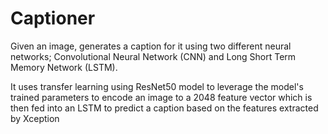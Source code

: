 # Captioner
Given an image, generates a caption for it using two different neural networks; Convolutional Neural Network (CNN) and Long Short Term Memory Network (LSTM).

It uses transfer learning using ResNet50 model to leverage the model's trained parameters to encode an image to a 2048 feature vector which is then fed into an LSTM to predict a caption based on the features extracted by Xception
